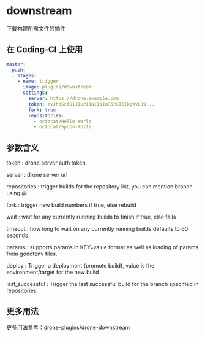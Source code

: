 # downstream

下载构建所需文件的插件

## 在 Coding-CI 上使用

```yml
master:
  push:
  - stages:
    - name: trigger  
      image: plugins/downstream
      settings:
        server: https://drone.example.com
        token: eyJhbGciOiJIUzI1NiIsInR5cCI6IkpXVCJ9...
        fork: true
        repositories:
          - octocat/Hello-World
          - octocat/Spoon-Knife
```

## 参数含义

token
: drone server auth token

server
: drone server url

repositories
: trigger builds for the repository list, you can mention branch using @<branch>

fork
: trigger new build numbers if true, else rebuild

wait
: wait for any currently running builds to finish if true, else fails

timeout
: how long to wait on any currently running builds defaults to 60 seconds

params
: supports params in KEY=value format as well as loading of params from godotenv files.

deploy
: Trigger a deployment (promote build), value is the environment/target for the new build

last_successful
: Trigger the last successful build for the branch specified in repositories

## 更多用法

更多用法参考：[drone-plugins/drone-downstream](https://github.com/drone-plugins/drone-downstream)
